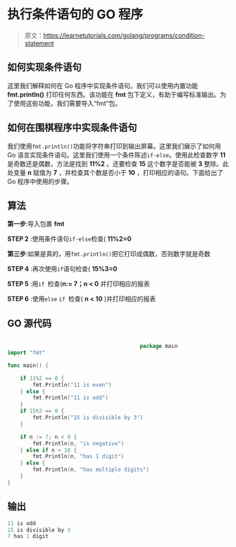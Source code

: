 # 执行条件语句的 GO 程序

> 原文：<https://learnetutorials.com/golang/programs/condition-statement>

## 如何实现条件语句

这里我们解释如何在 Go 程序中实现条件语句。我们可以使用内置功能 **fmt.println()** 打印任何东西。该功能在 **fmt** 包下定义，有助于编写标准输出。为了使用这些功能，我们需要导入“fmt”包。

## 如何在围棋程序中实现条件语句

我们使用`fmt.println()`功能将字符串打印到输出屏幕。这里我们展示了如何用 Go 语言实现条件语句。这里我们使用一个条件陈述`if-else`。使用此检查数字 **11** 是奇数还是偶数，方法是找到 **11%2** 。还要检查 **15** 这个数字是否能被 **3** 整除。此处变量 **n** 赋值为 **7** ，并检查其个数是否小于 **10** ，打印相应的语句。下面给出了 Go 程序中使用的步骤。

## 算法

**第一步**:导入包裹 **fmt**

**STEP 2** :使用条件语句`if-else`检查( **11%2=0**

**第三步**:如果是真的，用`fmt.println()`把它打印成偶数，否则数字就是奇数

**STEP 4** :再次使用`if`语句检查( **15%3=0**

**STEP 5** :用`if `检查(**n:= 7；n < 0** 并打印相应的报表

**STEP 6** :使用`else` `if `检查( **n < 10** )并打印相应的报表

## GO 源代码

```go

                                          package main
import "fmt"

func main() {

    if 11%2 == 0 {
        fmt.Println("11 is even")
    } else {
        fmt.Println("11 is odd")
    }
    if 15%3 == 0 {
        fmt.Println("15 is divisible by 3")
    }

    if n := 7; n < 0 {
        fmt.Println(n, "is negative")
    } else if n < 10 {
        fmt.Println(n, "has 1 digit")
    } else {
        fmt.Println(n, "has multiple digits")
    }
}

```

## 输出

```go
11 is odd
15 is divisible by 3
7 has 1 digit
```